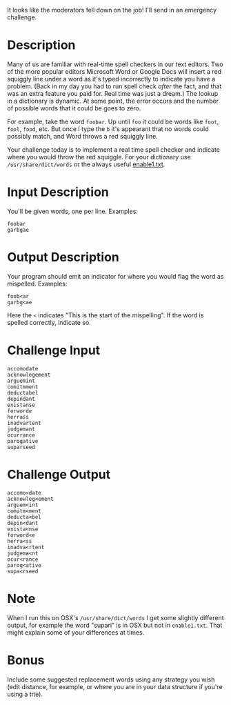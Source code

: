 It looks like the moderators fell down on the job! I'll send in an emergency challenge. 

# Description

Many of us are familiar with real-time spell checkers in our text editors. Two of the more popular editors Microsoft Word or Google Docs will insert a red squiggly line under a word as it's typed incorrectly to indicate you have a problem. (Back in my day you had to run spell check *after* the fact, and that was an extra feature you paid for. Real time was just a dream.) The lookup in a dictionary is dynamic. At some point, the error occurs and the number of possible words that it could be goes to zero. 

For example, take the word `foobar`. Up until `foo` it could be words like `foot`, `fool`, `food`, etc. But once I type the `b` it's appearant that no words could possibly match, and Word throws a red squiggly line. 

Your challenge today is to implement a real time spell checker and indicate where you would throw the red squiggle. For your dictionary use `/usr/share/dict/words` or the always useful [enable1.txt](http://norvig.com/ngrams/enable1.txt). 

# Input Description

You'll be given words, one per line. Examples:

    foobar
    garbgae

# Output Description

Your program should emit an indicator for where you would flag the word as mispelled. Examples:

    foob<ar
    garbg<ae

Here the `<` indicates "This is the start of the mispelling". If the word is spelled correctly, indicate so.

# Challenge Input

    accomodate
    acknowlegement
    arguemint 
    comitmment 
    deductabel
    depindant
    existanse
    forworde
    herrass
    inadvartent
    judgemant 
    ocurrance
    parogative
    suparseed

# Challenge Output

    accomo<date
    acknowleg<ement
    arguem<int 
    comitm<ment 
    deducta<bel
    depin<dant
    exista<nse
    forword<e
    herra<ss
    inadva<rtent
    judgema<nt 
    ocur<rance
    parog<ative
    supa<rseed

# Note

When I run this on OSX's `/usr/share/dict/words` I get some slightly different output, for example the word "supari" is in OSX but not in `enable1.txt`. That might explain some of your differences at times.

# Bonus

Include some suggested replacement words using any strategy you wish (edit distance, for example, or where you are in your data structure if you're using a trie). 